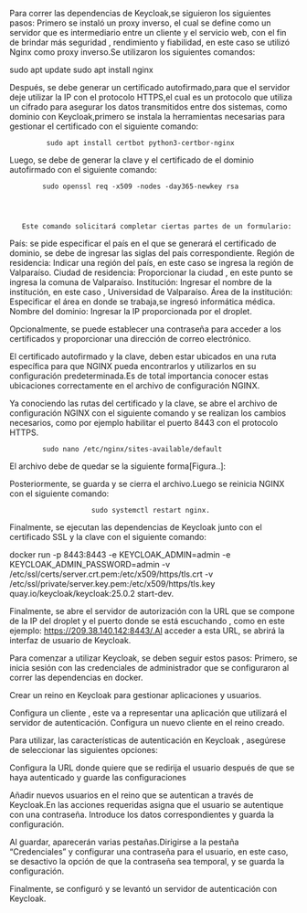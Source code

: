 Para correr las dependencias de Keycloak,se siguieron los siguientes pasos:
Primero se instaló un proxy inverso, el cual se define como un servidor que es intermediario entre un cliente y el servicio web, con el fin de brindar más seguridad , rendimiento y fiabilidad, en este caso se utilizó Nginx como proxy inverso.Se utilizaron los siguientes comandos:

sudo apt update
sudo apt install nginx

Después, se debe generar un certificado autofirmado,para que el servidor deje utilizar la IP con el protocolo HTTPS,el cual es un protocolo que utiliza un cifrado para asegurar los datos transmitidos entre dos sistemas, como dominio con Keycloak,primero se instala la herramientas necesarias para gestionar el certificado con el siguiente comando:		
                             
			 sudo apt install certbot python3-certbor-nginx

Luego, se debe de generar la clave y el certificado de el dominio autofirmado con el siguiente comando:

			sudo openssl req -x509 -nodes -day365-newkey rsa




       Este comando solicitará completar ciertas partes de un formulario: 
País: se pide especificar el país en el que se generará el certificado de dominio, se debe de ingresar las siglas del país correspondiente.
Región de residencia: Indicar una región del país, en este caso se ingresa la región de Valparaíso.
Ciudad de residencia: Proporcionar la ciudad , en este punto se ingresa la comuna de Valparaíso.
Institución: Ingresar el nombre de la institución, en este caso , Universidad de Valparaíso.
Área de la institución: Especificar el área en donde se trabaja,se ingresó informática médica.
Nombre del dominio: Ingresar la IP proporcionada por el droplet.

Opcionalmente, se puede establecer una contraseña para acceder a los certificados y proporcionar una dirección de correo electrónico.

El certificado autofirmado y la clave, deben estar ubicados en una ruta específica para que NGINX pueda encontrarlos y utilizarlos en su configuración predeterminada.Es de total importancia conocer estas ubicaciones correctamente en el archivo de configuración NGINX.

Ya conociendo las rutas del certificado y la clave, se abre el archivo de configuración NGINX con el siguiente comando y se realizan los cambios necesarios, como por ejemplo habilitar el puerto 8443 con el protocolo HTTPS.

			sudo nano /etc/nginx/sites-available/default

El archivo debe de quedar se la siguiente forma[Figura..]:


	
                 
Posteriormente, se guarda y se cierra el archivo.Luego se reinicia NGINX con el siguiente comando: 

           				sudo systemctl restart nginx.

Finalmente, se ejecutan las dependencias de Keycloak junto con el certificado SSL y la clave con el siguiente comando:  

docker run -p 8443:8443 -e KEYCLOAK_ADMIN=admin -e 		KEYCLOAK_ADMIN_PASSWORD=admin -v /etc/ssl/certs/server.crt.pem:/etc/x509/https/tls.crt -v /etc/ssl/private/server.key.pem:/etc/x509/https/tls.key quay.io/keycloak/keycloak:25.0.2 start-dev.

Finalmente, se abre el servidor de autorización con la URL que se compone de la  IP del droplet y el puerto donde se está escuchando , como en este ejemplo: https://209.38.140.142:8443/.Al acceder a esta URL, se abrirá la interfaz de usuario de Keycloak.

Para comenzar a utilizar Keycloak, se deben seguir estos pasos:
Primero, se inicia sesión con las credenciales de administrador que se configuraron al correr las dependencias en docker.








   








Crear un reino en Keycloak para gestionar aplicaciones y usuarios.
















Configura un cliente , este va a representar una aplicación que utilizará el servidor de autenticación. Configura un nuevo cliente en el reino creado.


Para utilizar, las características de autenticación en Keycloak , asegúrese de seleccionar las siguientes opciones:


Configura la URL donde quiere que se redirija el usuario después de que se haya autenticado y guarde las configuraciones


Añadir nuevos usuarios en el reino que se autentican a través de Keycloak.En las acciones requeridas asigna que el usuario se autentique con una contraseña. Introduce los datos correspondientes y guarda la configuración. 




Al guardar, aparecerán varias pestañas.Dirigirse a la pestaña “Credenciales” y configurar una contraseña para el usuario, en este caso, se desactivo la opción de que la contraseña sea temporal, y se guarda la configuración.





Finalmente, se configuró y se levantó un servidor de autenticación con Keycloak.
